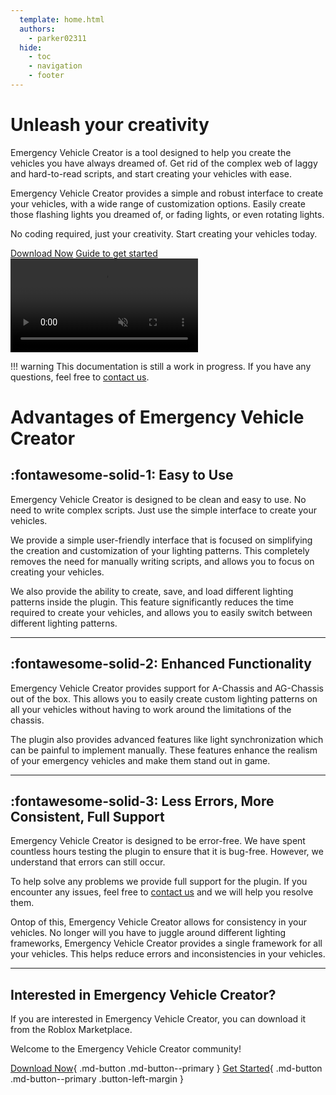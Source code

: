 ```yaml
---
  template: home.html
  authors:
    - parker02311
  hide:
    - toc
    - navigation
    - footer
---
```



<div class="hero" markdown>

<div class="hero-content">

<h1><b>Unleash your creativity</b></h1>
<p>
Emergency Vehicle Creator is a tool designed to help you create the vehicles you have always dreamed of.
Get rid of the complex web of laggy and hard-to-read scripts, and start creating your vehicles with ease.
</p>
<p>
Emergency Vehicle Creator provides a simple and robust interface to create your vehicles, with a wide range of customization options.
Easily create those flashing lights you dreamed of, or fading lights, or even rotating lights.
</p>
<p>
No coding required, just your creativity. Start creating your vehicles today.
</p>
<div class="hero-links">
<a href="https://create.roblox.com/marketplace/asset/9953321418">Download Now</a>
<a href="get-started/vehicle-setup/vehicle-creator/getting-started/" class="padd">Guide to get started</a>
</div>
</div>

<video autoplay loop muted class="hero-video">
<source src="/assets/home.mp4" type="video/mp4">
</video>


</div>

!!! warning
	This documentation is still a work in progress. If you have any questions, feel free to [contact us](https://cdn.redon.tech/go/discord).

# Advantages of Emergency Vehicle Creator

## :fontawesome-solid-1: **Easy to Use**

Emergency Vehicle Creator is designed to be clean and easy to use. 
No need to write complex scripts. Just use the simple interface to create your vehicles.

We provide a simple user-friendly interface that is focused on simplifying the creation and customization of your lighting patterns.
This completely removes the need for manually writing scripts, and allows you to focus on creating your vehicles.

We also provide the ability to create, save, and load different lighting patterns inside the plugin. 
This feature significantly reduces the time required to create your vehicles, and allows you to easily switch between different lighting patterns.

---

## :fontawesome-solid-2: **Enhanced Functionality**

Emergency Vehicle Creator provides support for A-Chassis and AG-Chassis out of the box. This allows you to easily create custom 
lighting patterns on all your vehicles without having to work around the limitations of the chassis.

The plugin also provides advanced features like light synchronization which can be painful to implement manually. These features
enhance the realism of your emergency vehicles and make them stand out in game.

---

## :fontawesome-solid-3: **Less Errors, More Consistent, Full Support**

Emergency Vehicle Creator is designed to be error-free. We have spent countless hours testing the plugin to ensure that it is bug-free.
However, we understand that errors can still occur.

To help solve any problems we provide full support for the plugin. If you encounter any issues, feel free to 
[contact us](https://cdn.redon.tech/go/discord) and we will help you resolve them.

Ontop of this, Emergency Vehicle Creator allows for consistency in your vehicles. No longer will you have to juggle 
around different lighting frameworks, Emergency Vehicle Creator provides a single framework for all your vehicles.
This helps reduce errors and inconsistencies in your vehicles.

---

## Interested in Emergency Vehicle Creator?

If you are interested in Emergency Vehicle Creator, you can download it from the Roblox Marketplace.

Welcome to the Emergency Vehicle Creator community!

[Download Now](https://create.roblox.com/marketplace/asset/9953321418){ .md-button .md-button--primary }
[Get Started](get-started/vehicle-setup/vehicle-creator/getting-started.md){ .md-button .md-button--primary .button-left-margin }